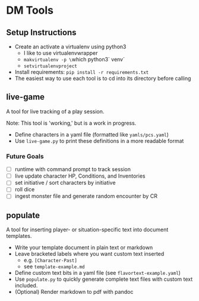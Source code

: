 # DM Tools

## Setup Instructions

* Create an activate a virtualenv using python3
  * I like to use virtualenvwrapper
  * `makvirtualenv -p \`which python3\` venv`
  * `setvirtualenvproject`
* Install requirements: `pip install -r requirements.txt`
* The easiest way to use each tool is to cd into its directory before calling

## live-game
A tool for live tracking of a play session.

Note: This tool is 'working,' but is a work in progress.

* Define characters in a yaml file (formatted like `yamls/pcs.yaml`)
* Use `live-game.py` to print these definitions in a more readable format

### Future Goals
- [ ] runtime with command prompt to track session
- [ ] live update character HP, Conditions, and Inventories
- [ ] set initiative / sort characters by initiative
- [ ] roll dice
- [ ] ingest monster file and generate random encounter by CR 

## populate
A tool for inserting player- or situation-specific text into document
templates.

* Write your template document in plain text or markdown
* Leave bracketed labels where you want custom text inserted
  * e.g. `[Character-Past]`
  * see `template-example.md`
* Define custom text bits in a yaml file (see `flavortext-example.yaml`)
* Use `populate.py` to quickly generate complete text files with custom text
    included.
* (Optional) Render markdown to pdf with pandoc
